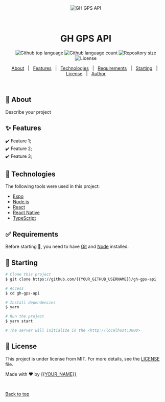 <div align="center" id="top"> 
  <img src="./.github/app.gif" alt="GH GPS API" />

  &#xa0;

  <!-- <a href="https://ghgpsapi.netlify.app">Demo</a> -->
</div>

<h1 align="center">GH GPS API</h1>

<p align="center">
  <img alt="Github top language" src="https://img.shields.io/github/languages/top/{{YOUR_GITHUB_USERNAME}}/gh-gps-api?color=56BEB8">

  <img alt="Github language count" src="https://img.shields.io/github/languages/count/{{YOUR_GITHUB_USERNAME}}/gh-gps-api?color=56BEB8">

  <img alt="Repository size" src="https://img.shields.io/github/repo-size/{{YOUR_GITHUB_USERNAME}}/gh-gps-api?color=56BEB8">

  <img alt="License" src="https://img.shields.io/github/license/{{YOUR_GITHUB_USERNAME}}/gh-gps-api?color=56BEB8">

  <!-- <img alt="Github issues" src="https://img.shields.io/github/issues/{{YOUR_GITHUB_USERNAME}}/gh-gps-api?color=56BEB8" /> -->

  <!-- <img alt="Github forks" src="https://img.shields.io/github/forks/{{YOUR_GITHUB_USERNAME}}/gh-gps-api?color=56BEB8" /> -->

  <!-- <img alt="Github stars" src="https://img.shields.io/github/stars/{{YOUR_GITHUB_USERNAME}}/gh-gps-api?color=56BEB8" /> -->
</p>

<!-- Status -->

<!-- <h4 align="center"> 
	🚧  GH GPS API 🚀 Under construction...  🚧
</h4> 

<hr> -->

<p align="center">
  <a href="#dart-about">About</a> &#xa0; | &#xa0; 
  <a href="#sparkles-features">Features</a> &#xa0; | &#xa0;
  <a href="#rocket-technologies">Technologies</a> &#xa0; | &#xa0;
  <a href="#white_check_mark-requirements">Requirements</a> &#xa0; | &#xa0;
  <a href="#checkered_flag-starting">Starting</a> &#xa0; | &#xa0;
  <a href="#memo-license">License</a> &#xa0; | &#xa0;
  <a href="https://github.com/{{YOUR_GITHUB_USERNAME}}" target="_blank">Author</a>
</p>

<br>

## :dart: About ##

Describe your project

## :sparkles: Features ##

:heavy_check_mark: Feature 1;\
:heavy_check_mark: Feature 2;\
:heavy_check_mark: Feature 3;

## :rocket: Technologies ##

The following tools were used in this project:

- [Expo](https://expo.io/)
- [Node.js](https://nodejs.org/en/)
- [React](https://pt-br.reactjs.org/)
- [React Native](https://reactnative.dev/)
- [TypeScript](https://www.typescriptlang.org/)

## :white_check_mark: Requirements ##

Before starting :checkered_flag:, you need to have [Git](https://git-scm.com) and [Node](https://nodejs.org/en/) installed.

## :checkered_flag: Starting ##

```bash
# Clone this project
$ git clone https://github.com/{{YOUR_GITHUB_USERNAME}}/gh-gps-api

# Access
$ cd gh-gps-api

# Install dependencies
$ yarn

# Run the project
$ yarn start

# The server will initialize in the <http://localhost:3000>
```

## :memo: License ##

This project is under license from MIT. For more details, see the [LICENSE](LICENSE.md) file.


Made with :heart: by <a href="https://github.com/{{YOUR_GITHUB_USERNAME}}" target="_blank">{{YOUR_NAME}}</a>

&#xa0;

<a href="#top">Back to top</a>
